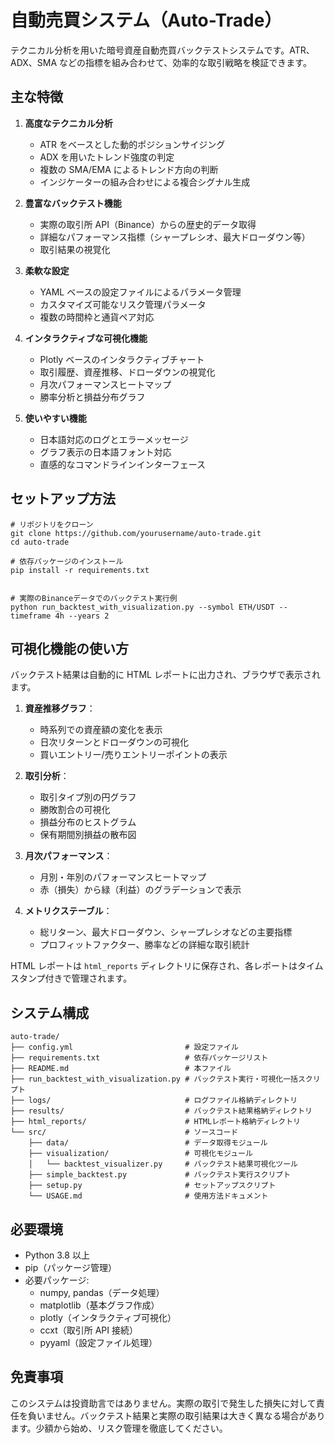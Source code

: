 # 自動売買システム（Auto-Trade）

テクニカル分析を用いた暗号資産自動売買バックテストシステムです。ATR、ADX、SMA などの指標を組み合わせて、効率的な取引戦略を検証できます。

## 主な特徴

1. **高度なテクニカル分析**

   - ATR をベースとした動的ポジションサイジング
   - ADX を用いたトレンド強度の判定
   - 複数の SMA/EMA によるトレンド方向の判断
   - インジケーターの組み合わせによる複合シグナル生成

2. **豊富なバックテスト機能**

   - 実際の取引所 API（Binance）からの歴史的データ取得
   - 詳細なパフォーマンス指標（シャープレシオ、最大ドローダウン等）
   - 取引結果の視覚化

3. **柔軟な設定**

   - YAML ベースの設定ファイルによるパラメータ管理
   - カスタマイズ可能なリスク管理パラメータ
   - 複数の時間枠と通貨ペア対応

4. **インタラクティブな可視化機能**

   - Plotly ベースのインタラクティブチャート
   - 取引履歴、資産推移、ドローダウンの視覚化
   - 月次パフォーマンスヒートマップ
   - 勝率分析と損益分布グラフ

5. **使いやすい機能**
   - 日本語対応のログとエラーメッセージ
   - グラフ表示の日本語フォント対応
   - 直感的なコマンドラインインターフェース

## セットアップ方法

```
# リポジトリをクローン
git clone https://github.com/yourusername/auto-trade.git
cd auto-trade

# 依存パッケージのインストール
pip install -r requirements.txt


# 実際のBinanceデータでのバックテスト実行例
python run_backtest_with_visualization.py --symbol ETH/USDT --timeframe 4h --years 2
```

## 可視化機能の使い方

バックテスト結果は自動的に HTML レポートに出力され、ブラウザで表示されます。

1. **資産推移グラフ**：

   - 時系列での資産額の変化を表示
   - 日次リターンとドローダウンの可視化
   - 買いエントリー/売りエントリーポイントの表示

2. **取引分析**：

   - 取引タイプ別の円グラフ
   - 勝敗割合の可視化
   - 損益分布のヒストグラム
   - 保有期間別損益の散布図

3. **月次パフォーマンス**：

   - 月別・年別のパフォーマンスヒートマップ
   - 赤（損失）から緑（利益）のグラデーションで表示

4. **メトリクステーブル**：
   - 総リターン、最大ドローダウン、シャープレシオなどの主要指標
   - プロフィットファクター、勝率などの詳細な取引統計

HTML レポートは `html_reports` ディレクトリに保存され、各レポートはタイムスタンプ付きで管理されます。

## システム構成

```
auto-trade/
├── config.yml                         # 設定ファイル
├── requirements.txt                   # 依存パッケージリスト
├── README.md                          # 本ファイル
├── run_backtest_with_visualization.py # バックテスト実行・可視化一括スクリプト
├── logs/                              # ログファイル格納ディレクトリ
├── results/                           # バックテスト結果格納ディレクトリ
├── html_reports/                      # HTMLレポート格納ディレクトリ
└── src/                               # ソースコード
    ├── data/                          # データ取得モジュール
    ├── visualization/                 # 可視化モジュール
    │   └── backtest_visualizer.py     # バックテスト結果可視化ツール
    ├── simple_backtest.py             # バックテスト実行スクリプト
    ├── setup.py                       # セットアップスクリプト
    └── USAGE.md                       # 使用方法ドキュメント
```

## 必要環境

- Python 3.8 以上
- pip（パッケージ管理）
- 必要パッケージ:
  - numpy, pandas（データ処理）
  - matplotlib（基本グラフ作成）
  - plotly（インタラクティブ可視化）
  - ccxt（取引所 API 接続）
  - pyyaml（設定ファイル処理）

## 免責事項

このシステムは投資助言ではありません。実際の取引で発生した損失に対して責任を負いません。バックテスト結果と実際の取引結果は大きく異なる場合があります。少額から始め、リスク管理を徹底してください。
